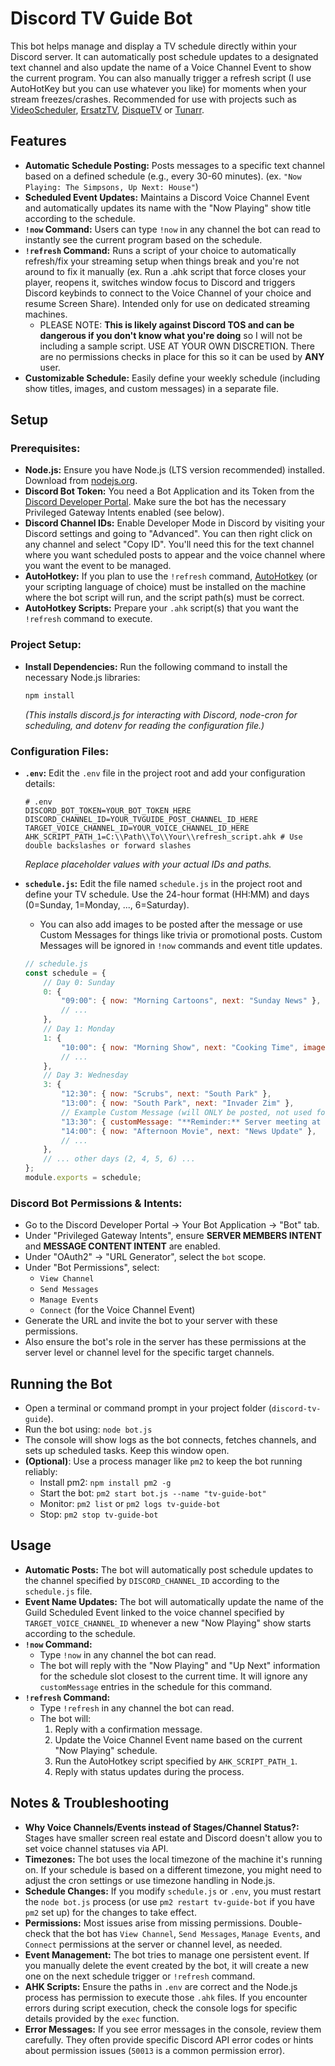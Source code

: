 # Discord TV Guide Bot

This bot helps manage and display a TV schedule directly within your Discord server.
It can automatically post schedule updates to a designated text channel and also update the name of a Voice Channel Event to show the current program.
You can also manually trigger a refresh script (I use AutoHotKey but you can use whatever you like) for moments when your stream freezes/crashes.
Recommended for use with projects such as [VideoScheduler](https://github.com/JasonCampbell256/VideoScheduler), [ErsatzTV](https://github.com/ErsatzTV/ErsatzTV), [DisqueTV](https://github.com/vexorian/dizquetv) or [Tunarr](https://github.com/chrisbenincasa/tunarr).

## Features

*   **Automatic Schedule Posting:** Posts messages to a specific text channel based on a defined schedule (e.g., every 30-60 minutes). (ex. `"Now Playing: The Simpsons, Up Next: House"`)
*   **Scheduled Event Updates:** Maintains a Discord Voice Channel Event and automatically updates its name with the "Now Playing" show title according to the schedule.
*   **`!now` Command:** Users can type `!now` in any channel the bot can read to instantly see the current program based on the schedule.
*   **`!refresh` Command:** Runs a script of your choice to automatically refresh/fix your streaming setup when things break and you're not around to fix it manually (ex. Run a .ahk script that force closes your player, reopens it, switches window focus to Discord and triggers Discord keybinds to connect to the Voice Channel of your choice and resume Screen Share). Intended only for use on dedicated streaming machines.
    *   PLEASE NOTE: **This is likely against Discord TOS and can be dangerous if you don't know what you're doing** so I will not be including a sample script. USE AT YOUR OWN DISCRETION. There are no permissions checks in place for this so it can be used by **ANY** user.
*   **Customizable Schedule:** Easily define your weekly schedule (including show titles, images, and custom messages) in a separate file.

## Setup

### Prerequisites:

*   **Node.js:** Ensure you have Node.js (LTS version recommended) installed. Download from [nodejs.org](https://nodejs.org/).
*   **Discord Bot Token:** You need a Bot Application and its Token from the [Discord Developer Portal](https://discord.com/developers/applications). Make sure the bot has the necessary Privileged Gateway Intents enabled (see below).
*   **Discord Channel IDs:** Enable Developer Mode in Discord by visiting your Discord settings and going to "Advanced". You can then right click on any channel and select "Copy ID". You'll need this for the text channel where you want scheduled posts to appear and the voice channel where you want the event to be managed.
*   **AutoHotkey:** If you plan to use the `!refresh` command, [AutoHotkey](https://www.autohotkey.com/) (or your scripting language of choice) must be installed on the machine where the bot script will run, and the script path(s) must be correct.
*   **AutoHotkey Scripts:** Prepare your `.ahk` script(s) that you want the `!refresh` command to execute.

### Project Setup:

*   **Install Dependencies:** Run the following command to install the necessary Node.js libraries:
    ```bash
    npm install
    ```
    *(This installs discord.js for interacting with Discord, node-cron for scheduling, and dotenv for reading the configuration file.)*

### Configuration Files:

*   **`.env`:** Edit the `.env` file in the project root and add your configuration details:
    ```dotenv
    # .env
    DISCORD_BOT_TOKEN=YOUR_BOT_TOKEN_HERE
    DISCORD_CHANNEL_ID=YOUR_TVGUIDE_POST_CHANNEL_ID_HERE
    TARGET_VOICE_CHANNEL_ID=YOUR_VOICE_CHANNEL_ID_HERE
    AHK_SCRIPT_PATH_1=C:\\Path\\To\\Your\\refresh_script.ahk # Use double backslashes or forward slashes
    ```
    *Replace placeholder values with your actual IDs and paths.*

*   **`schedule.js`:** Edit the file named `schedule.js` in the project root and define your TV schedule. Use the 24-hour format (HH:MM) and days (0=Sunday, 1=Monday, ..., 6=Saturday).
     *   You can also add images to be posted after the message or use Custom Messages for things like trivia or promotional posts. Custom Messages will be ignored in `!now` commands and event title updates.
    ```javascript
    // schedule.js
    const schedule = {
        // Day 0: Sunday
        0: {
            "09:00": { now: "Morning Cartoons", next: "Sunday News" },
            // ...
        },
        // Day 1: Monday
        1: {
            "10:00": { now: "Morning Show", next: "Cooking Time", image: "https://example.com/images/cooking.png" },
            // ...
        },
        // Day 3: Wednesday
        3: {
            "12:30": { now: "Scrubs", next: "South Park" },
            "13:00": { now: "South Park", next: "Invader Zim" },
            // Example Custom Message (will ONLY be posted, not used for !now or event name)
            "13:30": { customMessage: "**Reminder:** Server meeting at 2PM!" },
            "14:00": { now: "Afternoon Movie", next: "News Update" },
            // ...
        },
        // ... other days (2, 4, 5, 6) ...
    };
    module.exports = schedule;
    ```

### Discord Bot Permissions & Intents:

*   Go to the Discord Developer Portal -> Your Bot Application -> "Bot" tab.
*   Under "Privileged Gateway Intents", ensure **SERVER MEMBERS INTENT** and **MESSAGE CONTENT INTENT** are enabled.
*   Under "OAuth2" -> "URL Generator", select the `bot` scope.
*   Under "Bot Permissions", select:
    *   `View Channel`
    *   `Send Messages`
    *   `Manage Events`
    *   `Connect` (for the Voice Channel Event)
*   Generate the URL and invite the bot to your server with these permissions.
*   Also ensure the bot's role in the server has these permissions at the server level or channel level for the specific target channels.

## Running the Bot

*   Open a terminal or command prompt in your project folder (`discord-tv-guide`).
*   Run the bot using: `node bot.js`
*   The console will show logs as the bot connects, fetches channels, and sets up scheduled tasks. Keep this window open.
*   **(Optional)**: Use a process manager like `pm2` to keep the bot running reliably:
    *   Install pm2: `npm install pm2 -g`
    *   Start the bot: `pm2 start bot.js --name "tv-guide-bot"`
    *   Monitor: `pm2 list` or `pm2 logs tv-guide-bot`
    *   Stop: `pm2 stop tv-guide-bot`

## Usage

*   **Automatic Posts:** The bot will automatically post schedule updates to the channel specified by `DISCORD_CHANNEL_ID` according to the `schedule.js` file.
*   **Event Name Updates:** The bot will automatically update the name of the Guild Scheduled Event linked to the voice channel specified by `TARGET_VOICE_CHANNEL_ID` whenever a new "Now Playing" show starts according to the schedule.
*   **`!now` Command:**
    *   Type `!now` in any channel the bot can read.
    *   The bot will reply with the "Now Playing" and "Up Next" information for the schedule slot closest to the current time. It will ignore any `customMessage` entries in the schedule for this command.
*   **`!refresh` Command:**
    *   Type `!refresh` in any channel the bot can read.
    *   The bot will:
        1.  Reply with a confirmation message.
        2.  Update the Voice Channel Event name based on the current "Now Playing" schedule.
        3.  Run the AutoHotkey script specified by `AHK_SCRIPT_PATH_1`.
        4.  Reply with status updates during the process.

## Notes & Troubleshooting

*   **Why Voice Channels/Events instead of Stages/Channel Status?:** Stages have smaller screen real estate and Discord doesn't allow you to set voice channel statuses via API.
*   **Timezones:** The bot uses the local timezone of the machine it's running on. If your schedule is based on a different timezone, you might need to adjust the cron settings or use timezone handling in Node.js.
*   **Schedule Changes:** If you modify `schedule.js` or `.env`, you must restart the `node bot.js` process (or use `pm2 restart tv-guide-bot` if you have `pm2` set up) for the changes to take effect.
*   **Permissions:** Most issues arise from missing permissions. Double-check that the bot has `View Channel`, `Send Messages`, `Manage Events`, and `Connect` permissions at the server or channel level, as needed.
*   **Event Management:** The bot tries to manage one persistent event. If you manually delete the event created by the bot, it will create a new one on the next schedule trigger or `!refresh` command.
*   **AHK Scripts:** Ensure the paths in `.env` are correct and the Node.js process has permission to execute those `.ahk` files. If you encounter errors during script execution, check the console logs for specific details provided by the `exec` function.
*   **Error Messages:** If you see error messages in the console, review them carefully. They often provide specific Discord API error codes or hints about permission issues (`50013` is a common permission error).
